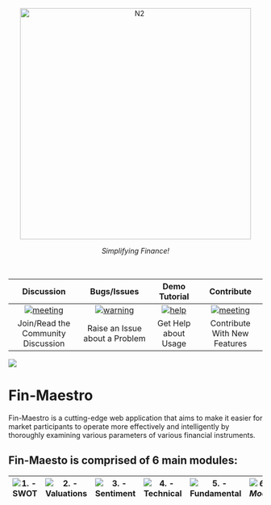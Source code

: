 <p align="center">
<img width="458" alt="N2" src="https://user-images.githubusercontent.com/78873223/225271710-28960aeb-8bb4-475d-8c4c-af323fe4b222.PNG">
</p>
<p align="center">
    <em>Simplifying Finance!</em>
</p><br>

| **Discussion** | **Bugs/Issues** | **Demo Tutorial** | **Contribute** |
| :---: | :---: | :---: | :---: | 
| [![meeting](https://user-images.githubusercontent.com/6128978/149935812-31266023-cc5b-4c98-a416-1d4cf8800c0c.png)](https://github.com/devfinwiz/Fin-Maestro/discussions) | [![warning](https://user-images.githubusercontent.com/6128978/149936142-04d7cf1c-5bc5-45c1-a8e4-015454a2de48.png)](https://github.com/devfinwiz/Fin-Maestro/issues/new/choose) | [![help](https://user-images.githubusercontent.com/6128978/149937331-5ee5c00a-748d-4fbf-a9f9-e2273480d8a2.png)]() | [![meeting](https://user-images.githubusercontent.com/6128978/149935812-31266023-cc5b-4c98-a416-1d4cf8800c0c.png)](https://github.com/devfinwiz/Fin-Maestro/fork) |
| Join/Read the Community Discussion | Raise an Issue about a Problem | Get Help about Usage | Contribute With New Features

![](https://i.imgur.com/waxVImv.png)

# Fin-Maestro

Fin-Maestro is a cutting-edge web application that aims to make it easier for market participants to operate more effectively and intelligently by thoroughly examining various parameters of various financial instruments.

## Fin-Maesto is comprised of 6 main modules:


| **![1. - SWOT ](https://img.shields.io/badge/1.-SWOT_-2ea44f?style=for-the-badge)** | **![2. - Valuations](https://img.shields.io/badge/2.-Valuations-2ea44f?style=for-the-badge)** | **![3. - Sentiment](https://img.shields.io/badge/3.-Sentiment-2ea44f?style=for-the-badge)** | **![4. - Technical](https://img.shields.io/badge/4.-Technical-2ea44f?style=for-the-badge)** | **![5. - Fundamental](https://img.shields.io/badge/5.-Fundamental-2ea44f?style=for-the-badge)** | *![6. - MockT](https://img.shields.io/badge/6.-MockT-2ea44f?style=for-the-badge)* |
| :---: | :---: | :---: | :---: | :---: | :---: |



